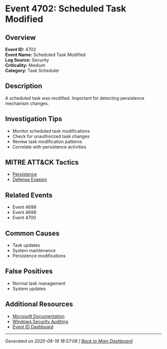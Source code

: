 # Event 4702: Scheduled Task Modified

## Overview
**Event ID:** 4702  
**Event Name:** Scheduled Task Modified  
**Log Source:** Security  
**Criticality:** Medium  
**Category:** Task Scheduler  

## Description
A scheduled task was modified. Important for detecting persistence mechanism changes.

## Investigation Tips
- Monitor scheduled task modifications
- Check for unauthorized task changes
- Review task modification patterns
- Correlate with persistence activities

## MITRE ATT&CK Tactics
- [Persistence](https://attack.mitre.org/tactics/TA0003/)
- [Defense Evasion](https://attack.mitre.org/tactics/TA0005/)

## Related Events
- Event 4698
- Event 4699
- Event 4700

## Common Causes
- Task updates
- System maintenance
- Persistence modifications

## False Positives
- Normal task management
- System updates

## Additional Resources
- [Microsoft Documentation](https://learn.microsoft.com/en-us/previous-versions/windows/it-pro/windows-10/security/threat-protection/auditing/event-4702)
- [Windows Security Auditing](https://learn.microsoft.com/en-us/windows/security/threat-protection/auditing/audit-events)
- [Event ID Dashboard](../index.html)

---
*Generated on 2025-08-19 18:57:08 | [Back to Main Dashboard](../index.html)*

